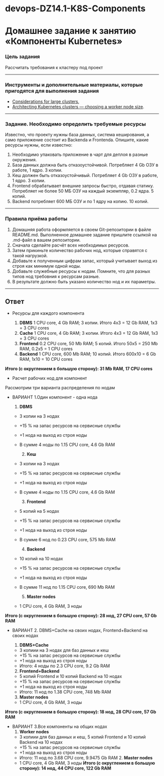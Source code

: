 # devops-DZ14.1-K8S-Components

# Домашнее задание к занятию «Компоненты Kubernetes»

### Цель задания

Рассчитать требования к кластеру под проект

------

### Инструменты и дополнительные материалы, которые пригодятся для выполнения задания

- [Considerations for large clusters](https://kubernetes.io/docs/setup/best-practices/cluster-large/),
- [Architecting Kubernetes clusters — choosing a worker node size](https://learnk8s.io/kubernetes-node-size).

------

### Задание. Необходимо определить требуемые ресурсы

Известно, что проекту нужны база данных, система кеширования, а само приложение состоит из Backendа и Frontendа. Опишите, какие ресурсы нужны, если известно:

1. Необходимо упаковать приложение в чарт для деплоя в разные окружения.
2. База данных должна быть отказоустойчивой. Потребляет 4 Gb ОЗУ в работе, 1 ядро. 3 копии.
3. Кеш должен быть отказоустойчивый. Потребляет 4 Gb ОЗУ в работе, 1 ядро. 3 копии.
4. Frontend обрабатывает внешние запросы быстро, отдавая статику. Потребляет не более 50 МБ ОЗУ на каждый экземпляр, 0.2 ядра. 5 копий.
5. Backend потребляет 600 МБ ОЗУ и по 1 ядру на копию. 10 копий.

----

### Правила приёма работы

1. Домашняя работа оформляется в своем Git-репозитории в файле README.md. Выполненное домашнее задание пришлите ссылкой на .md-файл в вашем репозитории.
2. Сначала сделайте расчёт всех необходимых ресурсов.
3. Затем прикиньте количество рабочих нод, которые справятся с такой нагрузкой.
4. Добавьте к полученным цифрам запас, который учитывает выход из строя как минимум одной ноды.
5. Добавьте служебные ресурсы к нодам. Помните, что для разных типов нод требовния к ресурсам разные.
6. В результате должно быть указано количество нод и их параметры.

------

## Ответ

- Ресурсы для каждого компонента

  1. **DBMS**
    1 CPU core, 4 Gb RAM; 3 копии. Итого 4х3 = 12 Gb RAM, 1x3 = 3 CPU cores
  2. **Cache**
    1 CPU core, 4 Gb RAM; 3 копии. Итого 4х3 = 12 Gb RAM, 1x3 = 3 CPU cores
  3. **Frontend**
    0.2 CPU core, 50 Mb RAM; 5 копий. Итого 50х5 = 250 Mb RAM, 0.2x5 = 1 CPU cores
  4. **Backend**
    1 CPU core, 600 Mb RAM; 10 копий. Итого 600х10 = 6 Gb RAM, 1x10 = 10 CPU cores

**Итого (с округлением в большую сторону): 31 Mb RAM, 17 CPU cores**

- Расчет рабочих нод для компонент

Рассмотрим три варианта распределения по нодам

- ВАРИАНТ 1.Один компонент - одна нода

    1. **DBMS**
  - 3 копии на 3 нодах
  - +15 % на запас ресурсов на сервисные службы
  - +1 нода на выход из строя ноды
  - В сумме 4 ноды по 1.15 CPU core, 4.6 Gb RAM

    2. **Кеш**
  - 3 копии на 3 нодах
  - +15 % на запас ресурсов на сервисные службы
  - +1 нода на выход из строя ноды
  - В сумме 4 ноды по 1.15 CPU core, 4.6 Gb RAM

    3. **Frontend**
  - 5 копий на 5 нодах
  - +15 % на запас ресурсов на сервисные службы
  - +1 нода на выход из строя ноды
  - В сумме 6 нод по 0.23 CPU core, 575 Mb RAM

    4. **Backend**
  - 10 копий на 10 нодах
  - +15 % на запас ресурсов на сервисные службы
  - +1 нода на выход из строя ноды
  - В сумме 11 нод по 1.15 CPU core, 690 Mb RAM

    5. **Master nodes**
  - 1 CPU core, 4 Gb RAM, 3 ноды

**Итого (с округлением в большую сторону): 28 нод, 27 CPU core, 57 Gb RAM**

- ВАРИАНТ 2. DBMS+Cache на своих нодах, Frontend+Backend на своих нодах

  1. **DBMS+Cache**
  - 3 копиии на 3 нодах для баз данных и кеш
  - +15 % на запас ресурсов на сервисные службы
  - +1 нода на выход из строя ноды
  - Итого: 4 ноды по 2.3 CPU core, 9.2 Gb RAM

  2. **Frontend+Backend**
  - 5 копий Frontend и 10 копий Backend на 10 нодах
  - +15 % на запас ресурсов на сервисные службы
  - +1 нода на выход из строя ноды
  - Итого: 11 нод по 1.38 CPU core, 748 Mb RAM

  3. **Master nodes**
  - 1 CPU core, 4 Gb RAM, 3 ноды

**Итого (с округлением в большую сторону): 18 нод, 28 CPU core, 57 Gb RAM**

- ВАРИАНТ 3.Все компоненты на общих нодах
    1. **Worker nodes**
  - 3 копиии для баз данных и кеш, 5 копий Frontend и 10 копий Backend на 10 нодах
  - +15 % на запас ресурсов на сервисные службы
  - +1 нода на выход из строя ноды
  - Итого: 11 нод по 3.68 CPU core, 9.9475 Gb RAM
    2. **Master nodes**
  - 1 CPU core, 4 Gb RAM, 3 ноды
**Итого (с округлением в большую сторону): 14 нод, 44 CPU core, 122 Gb RAM**
